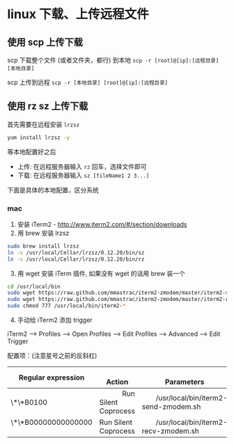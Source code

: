 # linux 下载、上传远程文件

## 使用 scp 上传下载

scp 下载整个文件 (或者文件夹，都行) 到本地
`scp -r [root]@[ip]:[远程目录] [本地目录]`

scp 上传到远程
`scp -r [本地目录] [root]@[ip]:[远程目录]`

## 使用 rz sz 上传下载

首先需要在远程安装 `lrzsz`

```bash
yum install lrzsz -y
```

等本地配置好之后

- 上传: 在远程服务器输入 `rz` 回车，选择文件即可
- 下载: 在远程服务器输入 `sz [fileName1 2 3...]`

下面是具体的本地配置，区分系统

### mac

1. 安装 iTerm2 - http://www.iterm2.com/#/section/downloads
2. 用 brew 安装 lrzsz

```bash
sudo brew install lrzsz
ln -s /usr/local/Cellar/lrzsz/0.12.20/bin/sz
ln -s /usr/local/Cellar/lrzsz/0.12.20/bin/rz
```

3. 用 wget 安装 iTerm 插件, 如果没有 wget 的话用 brew 装一个

```bash
cd /usr/local/bin
sudo wget https://raw.github.com/mmastrac/iterm2-zmodem/master/iterm2-send-zmodem.sh
sudo wget https://raw.github.com/mmastrac/iterm2-zmodem/master/iterm2-recv-zmodem.sh
sudo chmod 777 /usr/local/bin/iterm2-*
```

4. 手动给 iTerm2 添加 trigger

iTerm2 --> Profiles --> Open Profiles --> Edit Profiles --> Advanced --> Edit Trigger

配置项：(注意星号之前的反斜杠)

| Regular expression         | 　　 Action                 | 　　　　　　　 Parameters                |
| -------------------------- | --------------------------- | ---------------------------------------- |
| \\\*\\\*B0100 　　　　　   | 　　　 Run Silent Coprocess | 　　/usr/local/bin/iterm2-send-zmodem.sh |
| \\\*\\\*B00000000000000 　 | Run Silent Coprocess        | 　　/usr/local/bin/iterm2-recv-zmodem.sh |
